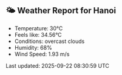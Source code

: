 <!-- WEATHER-START -->
## 🌤 Weather Report for Hanoi

- Temperature: 30°C
- Feels like: 34.56°C
- Conditions: overcast clouds
- Humidity: 68%
- Wind Speed: 1.93 m/s

Last updated: 2025-09-22 08:30:59 UTC
<!-- WEATHER-END -->
